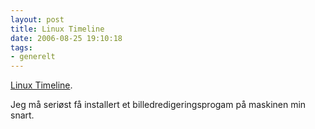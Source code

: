 ```yaml
---
layout: post
title: Linux Timeline
date: 2006-08-25 19:10:18
tags: 
- generelt
---
```

[Linux Timeline](http://pjatt.net/images/2006/08/linuxtimeline.png). 

Jeg må seriøst få installert et billedredigeringsprogam på maskinen min snart.
